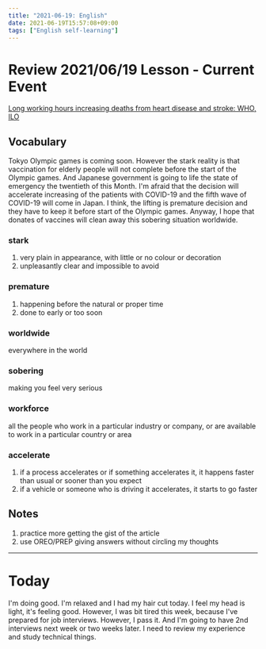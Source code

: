 ```yaml
---
title: "2021-06-19: English"
date: 2021-06-19T15:57:08+09:00
tags: ["English self-learning"]
---
```


# Review 2021/06/19 Lesson - Current Event

[Long working hours increasing deaths from heart disease and stroke: WHO, ILO](https://www.who.int/news/item/17-05-2021-long-working-hours-increasing-deaths-from-heart-disease-and-stroke-who-ilo)

## Vocabulary

Tokyo Olympic games is coming soon.
However the stark reality is that vaccination for elderly people will not complete before the start of the Olympic games.
And Japanese government is going to life the state of emergency the twentieth of this Month.
I'm afraid that the decision will accelerate increasing of the patients with COVID-19 and the fifth wave of COVID-19 will come in Japan.
I think, the lifting is premature decision and they have to keep it before start of the Olympic games.
Anyway, I hope that donates of vaccines will clean away this sobering situation worldwide.

### stark
1. very plain in appearance, with little or no colour or decoration
2. unpleasantly clear and impossible to avoid

### premature
1. happening before the natural or proper time
3. done to early or too soon

### worldwide
everywhere in the world

### sobering
making you feel very serious

### workforce
all the people who work in a particular industry or company, or are available to work in a particular country or area

### accelerate
1. if a process accelerates or if something accelerates it, it happens faster than usual or sooner than you expect
2. if a vehicle or someone who is driving it accelerates, it starts to go faster

## Notes

1. practice more getting the gist of the article
2. use OREO/PREP giving answers without circling my thoughts

- - -
# Today

I'm doing good.
I'm relaxed and I had my hair cut today.
I feel my head is light, it's feeling good.
However, I was bit tired this week,
because I've prepared for job interviews.
However, I pass it.
And I'm going to have 2nd interviews next week or two weeks later.
I need to review my experience and study technical things.
